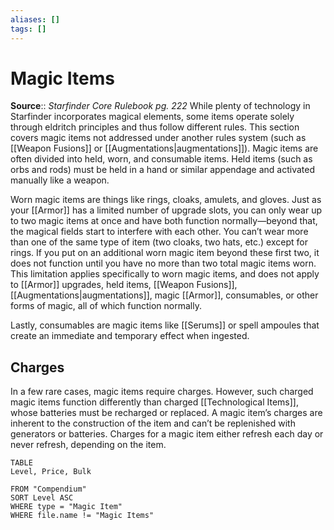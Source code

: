 ```yaml
---
aliases: []
tags: []
---
```


# Magic Items

**Source**:: _Starfinder Core Rulebook pg. 222_
While plenty of technology in Starfinder incorporates magical elements, some items operate solely through eldritch principles and thus follow different rules. This section covers magic items not addressed under another rules system (such as [[Weapon Fusions]] or [[Augmentations|augmentations]]). Magic items are often divided into held, worn, and consumable items. Held items (such as orbs and rods) must be held in a hand or similar appendage and activated manually like a weapon.

Worn magic items are things like rings, cloaks, amulets, and gloves. Just as your [[Armor]] has a limited number of upgrade slots, you can only wear up to two magic items at once and have both function normally—beyond that, the magical fields start to interfere with each other. You can’t wear more than one of the same type of item (two cloaks, two hats, etc.) except for rings. If you put on an additional worn magic item beyond these first two, it does not function until you have no more than two total magic items worn. This limitation applies specifically to worn magic items, and does not apply to [[Armor]] upgrades, held items, [[Weapon Fusions]], [[Augmentations|augmentations]], magic [[Armor]], consumables, or other forms of magic, all of which function normally.

Lastly, consumables are magic items like [[Serums]] or spell ampoules that create an immediate and temporary effect when ingested.

## Charges

In a few rare cases, magic items require charges. However, such charged magic items function differently than charged [[Technological Items]], whose batteries must be recharged or replaced. A magic item’s charges are inherent to the construction of the item and can’t be replenished with generators or batteries. Charges for a magic item either refresh each day or never refresh, depending on the item.

``` dataview
TABLE
Level, Price, Bulk

FROM "Compendium"
SORT Level ASC
WHERE type = "Magic Item"
WHERE file.name != "Magic Items"
```
